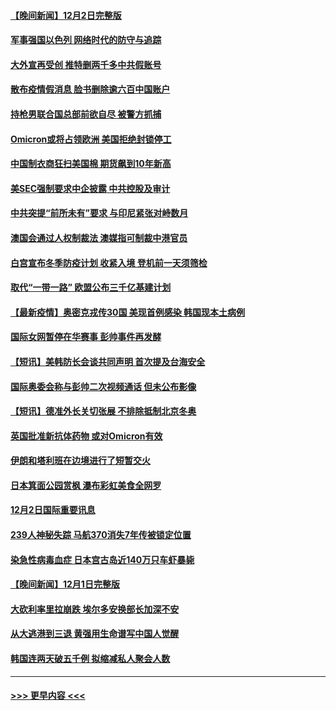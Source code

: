 #### [【晚间新闻】12月2日完整版](../pages/prog202/a103283875.md?t=12031550) 
#### [军事强国以色列 网络时代的防守与追踪](../pages/prog202/a103283733.md?t=12031550) 
#### [大外宣再受创 推特删两千多中共假账号](../pages/prog202/a103283657.md?t=12031550) 
#### [散布疫情假消息 脸书删除逾六百中国账户](../pages/prog202/a103283670.md?t=12031550) 
#### [持枪男联合国总部前欲自尽 被警方抓捕](../pages/prog202/a103283645.md?t=12031550) 
#### [Omicron或将占领欧洲 美国拒绝封锁停工](../pages/prog202/a103283674.md?t=12031550) 
#### [中国制衣商狂扫美国棉 期货飙到10年新高](../pages/prog202/a103283551.md?t=12031550) 
#### [美SEC强制要求中企披露 中共控股及审计](../pages/prog202/a103283563.md?t=12031550) 
#### [中共突提“前所未有”要求 与印尼紧张对峙数月](../pages/prog202/a103283587.md?t=12031550) 
#### [澳国会通过人权制裁法 澳媒指可制裁中港官员](../pages/prog202/a103283455.md?t=12031550) 
#### [白宫宣布冬季防疫计划 收紧入境 登机前一天须筛检](../pages/prog202/a103283330.md?t=12031550) 
#### [取代“一带一路” 欧盟公布三千亿基建计划](../pages/prog202/a103283442.md?t=12031550) 
#### [【最新疫情】奥密克戎传30国 美现首例感染 韩国现本土病例](../pages/prog202/a103283421.md?t=12031550) 
#### [国际女网暂停在华赛事 彭帅事件再发酵](../pages/prog202/a103283399.md?t=12031550) 
#### [【短讯】美韩防长会谈共同声明 首次提及台海安全](../pages/prog202/a103283397.md?t=12031550) 
#### [国际奥委会称与彭帅二次视频通话 但未公布影像](../pages/prog202/a103283364.md?t=12031550) 
#### [【短讯】德准外长关切张展 不排除抵制北京冬奥](../pages/prog202/a103283361.md?t=12031550) 
#### [英国批准新抗体药物 或对Omicron有效](../pages/prog202/a103283194.md?t=12031550) 
#### [伊朗和塔利班在边境进行了短暂交火](../pages/prog202/a103283212.md?t=12031550) 
#### [日本箕面公园赏枫 瀑布彩虹美食全网罗](../pages/prog202/a103283163.md?t=12031550) 
#### [12月2日国际重要讯息](../pages/prog202/a103283159.md?t=12031550) 
#### [239人神秘失踪 马航370消失7年传被锁定位置](../pages/prog202/a103283103.md?t=12031550) 
#### [染急性病毒血症 日本宫古岛近140万只车虾暴毙](../pages/prog202/a103283039.md?t=12031550) 
#### [【晚间新闻】12月1日完整版](../pages/prog202/a103282922.md?t=12031550) 
#### [大砍利率里拉崩跌 埃尔多安换部长加深不安](../pages/prog202/a103282955.md?t=12031550) 
#### [从大逃港到三退 黄强用生命谱写中国人觉醒](../pages/prog202/a103281774.md?t=12031550) 
#### [韩国连两天破五千例 拟缩减私人聚会人数](../pages/prog202/a103282921.md?t=12031550) 

----
#### [ >>> 更早内容 <<< ](../indexes/prog202-earlier.md)
